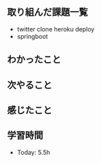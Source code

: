 ## 取り組んだ課題一覧
- twitter clone heroku deploy
- springboot
## わかったこと
## 次やること
## 感じたこと
## 学習時間
- Today: 5.5h